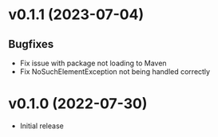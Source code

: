 # v0.1.1 (2023-07-04)

## Bugfixes

- Fix issue with package not loading to Maven
- Fix NoSuchElementException not being handled correctly

# v0.1.0 (2022-07-30)

- Initial release